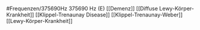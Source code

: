 #Frequenzen/375690Hz
375690 Hz (E)
[[Demenz]]
[[Diffuse Lewy-Körper-Krankheit]]
[[Klippel-Trenaunay Disease]]
[[Klippel-Trenaunay-Weber]]
[[Lewy-Körper-Krankheit]]